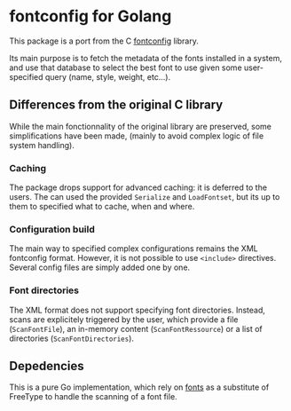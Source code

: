 # fontconfig for Golang

This package is a port from the C [fontconfig](https://gitlab.freedesktop.org/fontconfig/fontconfig) library.

Its main purpose is to fetch the metadata of the fonts installed in a system, and use that database to select the best font to use given some user-specified query (name, style, weight, etc...).

## Differences from the original C library

While the main fonctionnality of the original library are preserved, some simplifications have been made, (mainly to avoid complex logic of file system handling).

### Caching

The package drops support for advanced caching: it is deferred to the users. The can used the provided `Serialize` and `LoadFontset`, but its up to them to specified what to cache, when and where.

### Configuration build

The main way to specified complex configurations remains the XML fontconfig format. However, it is not possible to use `<include>` directives. Several config files are simply added one by one.

### Font directories

The XML format does not support specifying font directories. Instead, scans are explicitely triggered by the user, which provide a file (`ScanFontFile`), an in-memory content (`ScanFontRessource`) or a list of directories (`ScanFontDirectories`).

## Depedencies

This is a pure Go implementation, which rely on [fonts](github.com/benoitkugler/fonts) as a substitute of FreeType to handle the scanning of a font file.
